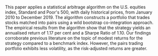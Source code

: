 This paper applies a statistical arbitrage algorithm on the U.S. equities index, Standard and Poor's 500, with daily historical prices, from January 2010 to December 2019. The algorithm constructs a portfolio that trades stocks matched into pairs using a wild bootstrap co-integration approach. The empirical results from the algorithm show that the strategy yields an annualised return of 1.17 per cent and a Sharpe Ratio of 1.10. Our findings corroborate previous literature on the topic of modest returns for the strategy compared to a benchmark index. However, the pairs trading portfolio exhibits less volatility, as the risk-adjusted returns are greater.
